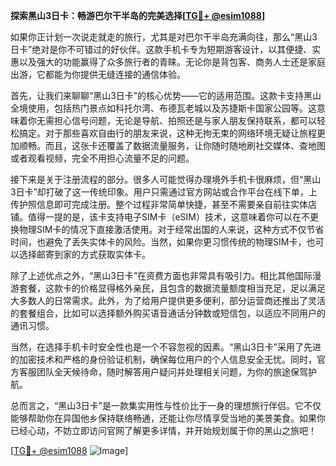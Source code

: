 **探索黑山3日卡：畅游巴尔干半岛的完美选择[[TG💪+ @esim1088](https://t.me/s/esim1088)]**

如果你正计划一次说走就走的旅行，尤其是对巴尔干半岛充满向往，那么“黑山3日卡”绝对是你不可错过的好伙伴。这款手机卡专为短期游客设计，以其便捷、实惠以及强大的功能赢得了众多旅行者的青睐。无论你是背包客、商务人士还是家庭出游，它都能为你提供无缝连接的通信体验。

首先，让我们来聊聊“黑山3日卡”的核心优势——它的适用范围。这款卡支持黑山全境使用，包括热门景点如科托尔湾、布德瓦老城以及苏捷斯卡国家公园等。这意味着你无需担心信号问题，无论是导航、拍照还是与家人朋友保持联系，都可以轻松搞定。对于那些喜欢自由行的朋友来说，这种无拘无束的网络环境无疑让旅程更加顺畅。而且，这张卡还覆盖了数据流量服务，让你随时随地刷社交媒体、查地图或者观看视频，完全不用担心流量不足的问题。

接下来是关于注册流程的部分。很多人可能觉得办理境外手机卡很麻烦，但“黑山3日卡”却打破了这一传统印象。用户只需通过官方网站或合作平台在线下单，上传护照信息即可完成注册。整个过程非常简单快捷，甚至不需要亲自前往实体店铺。值得一提的是，该卡支持电子SIM卡（eSIM）技术，这意味着你可以在不更换物理SIM卡的情况下直接激活使用。对于经常出国的人来说，这种方式不仅节省时间，也避免了丢失实体卡的风险。当然，如果你更习惯传统的物理SIM卡，也可以选择邮寄到家的方式获取实体卡。

除了上述优点之外，“黑山3日卡”在资费方面也非常具有吸引力。相比其他国际漫游套餐，这款卡的价格显得格外亲民，且包含的数据流量额度相当充足，足以满足大多数人的日常需求。此外，为了给用户提供更多便利，部分运营商还推出了灵活的套餐组合，比如可以选择额外购买语音通话分钟数或短信包，以适应不同用户的通讯习惯。

当然，在选择手机卡时安全性也是一个不容忽视的因素。“黑山3日卡”采用了先进的加密技术和严格的身份验证机制，确保每位用户的个人信息安全无忧。同时，官方客服团队全天候待命，随时解答用户疑问并处理相关问题，为你的旅途保驾护航。

总而言之，“黑山3日卡”是一款集实用性与性价比于一身的理想旅行伴侣。它不仅能够帮助你在异国他乡保持联络畅通，还能让你尽情享受当地的美景美食。如果你已经心动，不妨立即访问官网了解更多详情，并开始规划属于你的黑山之旅吧！

[[TG💪+ @esim1088](https://t.me/s/esim1088) ![Image](https://i.postimg.cc/4NQfJmqS/Snipaste-2025-05-13-00-14-12.png)]